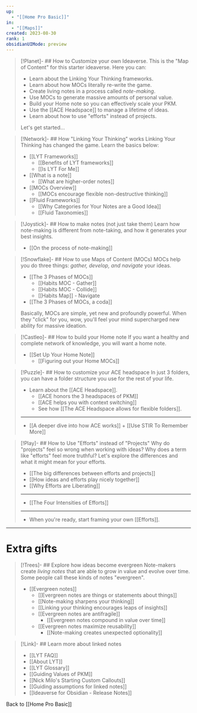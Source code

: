 ```yaml
---
up:
  - "[[Home Pro Basic]]"
in:
  - "[[Maps]]"
created: 2023-08-30
rank: 1
obsidianUIMode: preview
---
```


> [!Planet]- ## How to Customize your own Ideaverse.
> This is the "Map of Content" for this starter ideaverse. Here you can:
> 
> - Learn about the Linking Your Thinking frameworks.
> - Learn about how MOCs literally re-write the game.
> - Create living notes in a process called *note-making*.
> - Use MOCs to generate massive amounts of personal value.
> - Build your Home note so you can effectively scale your PKM.
> - Use the [[ACE Headspace]] to manage a lifetime of ideas.
> - Learn about how to use "efforts" instead of projects.
> 
> Let's get started...

> [!Network]- ## How "Linking Your Thinking" works
> Linking Your Thinking has changed the game. Learn the basics below:
> - [[LYT Frameworks]]
> 	- [[Benefits of LYT frameworks]]
> 	- [[Is LYT For Me]]
> - [[What is a note]]
> 	- [[What are higher-order notes]]
> - [[MOCs Overview]]
> 	- [[MOCs encourage flexible non-destructive thinking]]
> - [[Fluid Frameworks]]
> 	- [[Why Categories for Your Notes are a Good Idea]]
> 	- [[Fluid Taxonomies]]

> [!Joystick]- ## How to make notes (not just take them)
> Learn how note-making is different from note-taking, and how it generates your best insights.
> 
> - [[On the process of note-making]]

> [!Snowflake]- ## How to use Maps of Content (MOCs)
> MOCs help you do three things: *gather, develop, and navigate* your ideas. 
> 
> - [[The 3 Phases of MOCs]]
> 	- [[Habits MOC - Gather]]
> 	- [[Habits MOC - Collide]]
> 	- [[Habits Map]] - Navigate
> - [[The 3 Phases of MOCs, a coda]]
> 
> Basically, MOCs are simple, yet new and profoundly powerful. When they "click" for you, wow, you'll feel your mind supercharged new ability for massive ideation.

> [!Castleo]- ## How to build your Home note
> If you want a healthy and complete network of knowledge, you will want a home note.
> 
> - [[Set Up Your Home Note]]
> 	- [[Figuring out your Home MOCs]]

> [!Puzzle]- ## How to customize your ACE headspace
> In just 3 folders, you can have a folder structure you use for the rest of your life. 
> 
> - Learn about the [[ACE Headspace]].
> 	- [[ACE honors the 3 headspaces of PKM]]
> 	- [[ACE helps you with context switching]]
> 	- See how [[The ACE Headspace allows for flexible folders]].
> - ---
> - [[A deeper dive into how ACE works]] + [[Use STIR To Remember More]]
> 

> [!Play]- ## How to Use "Efforts" instead of "Projects"
> Why do "projects" feel so wrong when working with ideas? Why does a term like "efforts" feel more truthful? Let's explore the differences and what it might mean for your efforts.
> 
> - [[The big differences between efforts and projects]]
> - [[How ideas and efforts play nicely together]]
> - [[Why Efforts are Liberating]]
> - ---
> - [[The Four Intensities of Efforts]]
> - ---
> - When you're ready, start framing your own [[Efforts]].

---

# Extra gifts

> [!Trees]- ## Explore how ideas become evergreen
> Note-makers create *living notes* that are able to grow in value and evolve over time. Some people call these kinds of notes "evergreen".
> 
> - [[Evergreen notes]]
> 	- [[Evergreen notes are things or statements about things]]
> 	- [[Note-making sharpens your thinking]]
> 	- [[Linking your thinking encourages leaps of insights]]
> 	- [[Evergreen notes are antifragile]]
> 		- [[Evergreen notes compound in value over time]]
> 	- [[Evergreen notes maximize reusability]]
> 		- [[Note-making creates unexpected optionality]]

> [!Link]- ## Learn more about linked notes
> - [[LYT FAQ]]  
> - [[About LYT]]
> - [[LYT Glossary]]
> - [[Guiding Values of PKM]]
> - [[Nick Milo's Starting Custom Callouts]]
> - [[Guiding assumptions for linked notes]]
> - [[Ideaverse for Obsidian - Release Notes]]

Back to [[Home Pro Basic]] 
